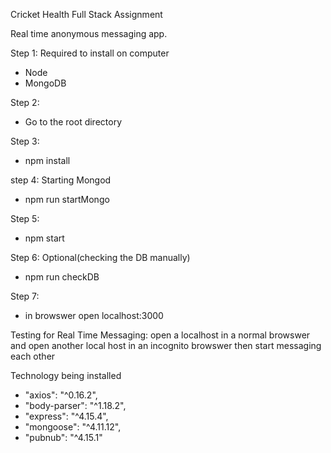 Cricket Health Full Stack Assignment

Real time anonymous messaging app.

Step 1: Required to install on computer
- Node
- MongoDB

Step 2:
- Go to the root directory

Step 3:

- npm install

step 4: Starting Mongod

- npm run startMongo

Step 5: 

- npm start

Step 6: Optional(checking the DB manually)

- npm run checkDB

Step 7: 

- in browswer open localhost:3000

Testing for Real Time Messaging:
open a localhost in a normal browswer and 
open another local host in an incognito browswer then
start messaging each other


Technology being installed
  - "axios": "^0.16.2",
  - "body-parser": "^1.18.2",
  - "express": "^4.15.4",
  - "mongoose": "^4.11.12",
  - "pubnub": "^4.15.1"

